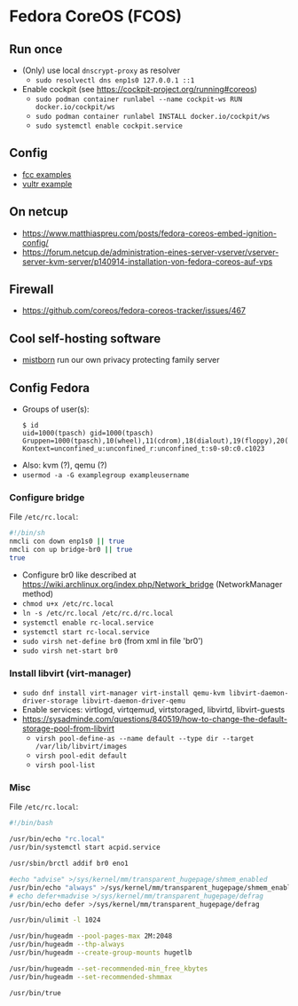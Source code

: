 # Fedora CoreOS (FCOS)


## Run once

* (Only) use local `dnscrypt-proxy` as resolver
  + `sudo resolvectl dns enp1s0 127.0.0.1 ::1`
* Enable cockpit (see https://cockpit-project.org/running#coreos)
  + `sudo podman container runlabel --name cockpit-ws RUN docker.io/cockpit/ws`
  + `sudo podman container runlabel INSTALL docker.io/cockpit/ws`
  + `sudo systemctl enable cockpit.service`

## Config

* [fcc examples](https://coreos.github.io/fcct/examples/)
* [vultr example](https://www.vultr.com/docs/ignition)

## On netcup

* https://www.matthiaspreu.com/posts/fedora-coreos-embed-ignition-config/
* https://forum.netcup.de/administration-eines-server-vserver/vserver-server-kvm-server/p140914-installation-von-fedora-coreos-auf-vps

## Firewall

* https://github.com/coreos/fedora-coreos-tracker/issues/467


## Cool self-hosting software

* [mistborn](https://gitlab.com/cyber5k/mistborn) run our own privacy protecting family server


## Config Fedora

* Groups of user(s):
  ```
  $ id
  uid=1000(tpasch) gid=1000(tpasch) Gruppen=1000(tpasch),10(wheel),11(cdrom),18(dialout),19(floppy),20(games),33(tape),100(users),500(hugetlb),968(libvirt),971(vboxusers),973(docker) Kontext=unconfined_u:unconfined_r:unconfined_t:s0-s0:c0.c1023
  ```
* Also: kvm (?), qemu (?)
* `usermod -a -G examplegroup exampleusername`
### Configure bridge

File `/etc/rc.local`:
```sh
#!/bin/sh
nmcli con down enp1s0 || true
nmcli con up bridge-br0 || true
true
```

* Configure br0 like described at https://wiki.archlinux.org/index.php/Network_bridge (NetworkManager method)
* `chmod u+x /etc/rc.local`
* `ln -s /etc/rc.local /etc/rc.d/rc.local`
* `systemctl enable rc-local.service`
* `systemctl start rc-local.service`
* `sudo virsh net-define br0` (from xml in file 'br0')
* `sudo virsh net-start br0`

### Install libvirt (virt-manager)

* `sudo dnf install virt-manager virt-install qemu-kvm libvirt-daemon-driver-storage libvirt-daemon-driver-qemu`
* Enable services: virtlogd, virtqemud, virtstoraged, libvirtd, libvirt-guests
* https://sysadminde.com/questions/840519/how-to-change-the-default-storage-pool-from-libvirt
  + `virsh pool-define-as --name default --type dir --target /var/lib/libvirt/images`
  + `virsh pool-edit default`
  + `virsh pool-list`

### Misc

File `/etc/rc.local`:
```sh
#!/bin/bash

/usr/bin/echo "rc.local"
/usr/bin/systemctl start acpid.service

/usr/sbin/brctl addif br0 eno1

#echo "advise" >/sys/kernel/mm/transparent_hugepage/shmem_enabled 
/usr/bin/echo "always" >/sys/kernel/mm/transparent_hugepage/shmem_enabled 
# echo defer+madvise >/sys/kernel/mm/transparent_hugepage/defrag
/usr/bin/echo defer >/sys/kernel/mm/transparent_hugepage/defrag

/usr/bin/ulimit -l 1024

/usr/bin/hugeadm --pool-pages-max 2M:2048
/usr/bin/hugeadm --thp-always
/usr/bin/hugeadm --create-group-mounts hugetlb

/usr/bin/hugeadm --set-recommended-min_free_kbytes
/usr/bin/hugeadm --set-recommended-shmmax

/usr/bin/true
```
